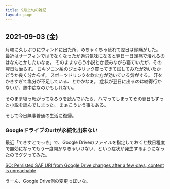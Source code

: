 ```yaml
---
title: 9月上旬の雑記
layout: page
---
```


## 2021-09-03 (金)

月曜に久しぶりにウィンドに出た所、めちゃくちゃ疲れて翌日は頭痛がした。
最近はサーフィンではでなくなったが過労気味になると翌日一日頭痛で潰れるのはなんとかしたいなぁ。
そのままなろう小説とか読みながら寝ていたが、その翌日も治らず。
ロキソニン系のジェネリック買ってきて試してみたが効いたかどうか良く分からず。
スポーツドリンクを飲む方が効いている気がする。
汗をかきすぎて塩分が不足している、とかかなぁ。
症状が翌日に出るのは納得行かないが、熱中症なのかもしれない。

そのまま寝っ転がってなろうを読んでいたら、ハマってしまってその翌日もずっと小説を読んでしまった。
まぁこういう事もある。

そして今日無事普通の生活に復帰。


### Googleドライブのurlが永続化出来ない

最近「てきすとでっき」で、Google Driveのファイルを指定しておくと数日程度で無効になってもう一度開かなきゃいけない、という症状が発生するようになったのでググってみた。

[SO: Persisted SAF URI from Google Drive changes after a few days, content is unreachable](https://stackoverflow.com/questions/67895059/persisted-saf-uri-from-google-drive-changes-after-a-few-days-content-is-unreach)

うーん、Google Drive側の変更っぽいな。